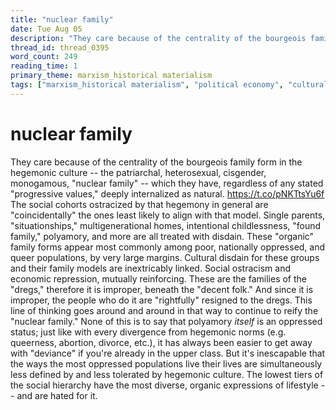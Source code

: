 ```yaml
---
title: "nuclear family"
date: Tue Aug 05
description: "They care because of the centrality of the bourgeois family form in the hegemonic culture -- the patriarchal, heterosexual, cisgender, monogamous, 'nuclear..."
thread_id: thread_0395
word_count: 249
reading_time: 1
primary_theme: marxism_historical materialism
tags: ["marxism_historical materialism", "political economy", "cultural criticism"]
---
```


# nuclear family

They care because of the centrality of the bourgeois family form in the hegemonic culture -- the patriarchal, heterosexual, cisgender, monogamous, "nuclear family" -- which they have, regardless of any stated "progressive values," deeply internalized as natural. https://t.co/pNKTtsYu6f The social cohorts ostracized by that hegemony in general are "coincidentally" the ones least likely to align with that model. Single parents, "situationships," multigenerational homes, intentional childlessness, "found family," polyamory, and more are all treated with disdain. These "organic" family forms appear most commonly among poor, nationally oppressed, and queer populations, by very large margins. Cultural disdain for these groups and their family models are inextricably linked. Social ostracism and economic repression, mutually reinforcing. These are the families of the "dregs," therefore it is improper, beneath the "decent folk." And since it is improper, the people who do it are "rightfully" resigned to the dregs. This line of thinking goes around and around in that way to continue to reify the "nuclear family." None of this is to say that polyamory *itself* is an oppressed status; just like with every divergence from hegemonic norms (e.g. queerness, abortion, divorce, etc.), it has always been easier to get away with "deviance" if you're already in the upper class. But it's inescapable that the ways the most oppressed populations live their lives are simultaneously less defined by and less tolerated by hegemonic culture. The lowest tiers of the social hierarchy have the most diverse, organic expressions of lifestyle -- and are hated for it.